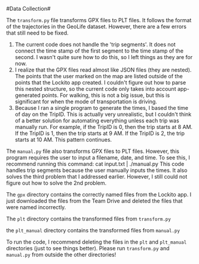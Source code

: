 #Data Collection#

The `transform.py` file transforms GPX files to PLT files. It follows the format of the trajectories in the GeoLife dataset. However, there are a few errors that still need to be fixed.
1. The current code does not handle the 'trip segments'. It does not connect the time stamp of the first segment to the time stamp of the second. I wasn't quite sure how to do this, so I left things as they are for now.
2. I realize that the GPX files read almost like JSON files (they are nested). The points that the user marked on the map are listed outside of the points that the Lockito app created. I couldn't figure out how to parse this nested structure, so the current code only takes into account app-generated points. For walking, this is not a big issue, but this is significant for when the mode of transportation is driving.
3. Because I ran a single program to generate the times, I based the time of day on the TripID. This is actually very unrealistic, but I couldn't think of a better solution for automating everything unless each trip was manually run. For example, if the TripID is 0, then the trip starts at 8 AM. If the TripID is 1, then the trip starts at 9 AM. If the TripID is 2, the trip starts at 10 AM. This pattern continues.

The `manual.py` file also transforms GPX files to PLT files. However, this program requires the user to input a filename, date, and time. To see this, I recommend running this command:
    cat input.txt | ./manual.py
This code handles trip segments because the user manually inputs the times. It also solves the third problem that I addressed earlier. However, I still could not figure out how to solve the 2nd problem.

The `gpx` directory contains the correctly named files from the Lockito app. I just downloaded the files from the Team Drive and deleted the files that were named incorrectly.

The `plt` directory contains the transformed files from `transform.py`

the `plt_manual` directory contains the transformed files from `manual.py`

To run the code, I recommend deleting the files in the `plt` and `plt_manual` directories (just to see things better). Please run `transform.py` and `manual.py` from outside the other directories!
